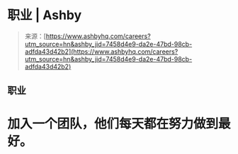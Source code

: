<!--yml

category: 未分类

date: 2024-05-29 12:32:02

-->

# 职业 | Ashby

> 来源：[https://www.ashbyhq.com/careers?utm_source=hn&ashby_jid=7458d4e9-da2e-47bd-98cb-adfda43d42b2](https://www.ashbyhq.com/careers?utm_source=hn&ashby_jid=7458d4e9-da2e-47bd-98cb-adfda43d42b2)

## 职业

# 加入一个团队，他们每天都在努力做到最好。
